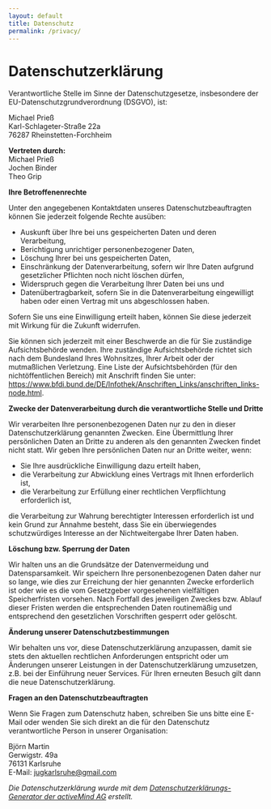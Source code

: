 ```yaml
---
layout: default
title: Datenschutz
permalink: /privacy/
---
```


<h1>Datenschutzerklärung</h1>

<p>Verantwortliche Stelle im Sinne der Datenschutzgesetze, insbesondere der EU-Datenschutzgrundverordnung (DSGVO), ist:</p>
<p>
    Michael Prieß<br>
    Karl-Schlageter-Straße 22a<br>
    76287 Rheinstetten-Forchheim<br>
</p>
<p>
    <strong>Vertreten durch: </strong><br>
    Michael Prieß<br>
    Jochen Binder<br>
    Theo Grip
</p>

<strong>Ihre Betroffenenrechte</strong>

<p>Unter den angegebenen Kontaktdaten unseres Datenschutzbeauftragten können Sie jederzeit folgende Rechte ausüben:</p>

<ul>

<li>Auskunft über Ihre bei uns gespeicherten Daten und deren Verarbeitung,</li>

<li>Berichtigung unrichtiger personenbezogener Daten,</li>

<li>Löschung Ihrer bei uns gespeicherten Daten,</li>

<li>Einschränkung der Datenverarbeitung, sofern wir Ihre Daten aufgrund gesetzlicher Pflichten noch nicht löschen dürfen,</li>

<li>Widerspruch gegen die Verarbeitung Ihrer Daten bei uns und</li>

<li>Datenübertragbarkeit, sofern Sie in die Datenverarbeitung eingewilligt haben oder einen Vertrag mit uns abgeschlossen haben.</li>

</ul>

<p>Sofern Sie uns eine Einwilligung erteilt haben, können Sie diese jederzeit mit Wirkung für die Zukunft widerrufen.</p>

<p>Sie können sich jederzeit mit einer Beschwerde an die für Sie zuständige Aufsichtsbehörde wenden. Ihre zuständige Aufsichtsbehörde richtet sich nach dem Bundesland Ihres Wohnsitzes, Ihrer Arbeit oder der mutmaßlichen Verletzung. Eine Liste der Aufsichtsbehörden (für den nichtöffentlichen Bereich) mit Anschrift finden Sie unter: <a href="https://www.bfdi.bund.de/DE/Infothek/Anschriften_Links/anschriften_links-node.html" target="_blank" rel="noopener">https://www.bfdi.bund.de/DE/Infothek/Anschriften_Links/anschriften_links-node.html</a>.</p>

<strong>Zwecke der Datenverarbeitung durch die verantwortliche Stelle und Dritte</strong>

<p>Wir verarbeiten Ihre personenbezogenen Daten nur zu den in dieser Datenschutzerklärung genannten Zwecken. Eine Übermittlung Ihrer persönlichen Daten an Dritte zu anderen als den genannten Zwecken findet nicht statt. Wir geben Ihre persönlichen Daten nur an Dritte weiter, wenn:</p>

<ul>

<li>Sie Ihre ausdrückliche Einwilligung dazu erteilt haben,</li>

<li>die Verarbeitung zur Abwicklung eines Vertrags mit Ihnen erforderlich ist,</li>

<li>die Verarbeitung zur Erfüllung einer rechtlichen Verpflichtung erforderlich ist,</li>

</ul>

<p>die Verarbeitung zur Wahrung berechtigter Interessen erforderlich ist und kein Grund zur Annahme besteht, dass Sie ein überwiegendes schutzwürdiges Interesse an der Nichtweitergabe Ihrer Daten haben.</p>

<strong>Löschung bzw. Sperrung der Daten</strong>

<p>Wir halten uns an die Grundsätze der Datenvermeidung und Datensparsamkeit. Wir speichern Ihre personenbezogenen Daten daher nur so lange, wie dies zur Erreichung der hier genannten Zwecke erforderlich ist oder wie es die vom Gesetzgeber vorgesehenen vielfältigen Speicherfristen vorsehen. Nach Fortfall des jeweiligen Zweckes bzw. Ablauf dieser Fristen werden die entsprechenden Daten routinemäßig und entsprechend den gesetzlichen Vorschriften gesperrt oder gelöscht.</p>

<strong>Änderung unserer Datenschutzbestimmungen</strong>

<p>Wir behalten uns vor, diese Datenschutzerklärung anzupassen, damit sie stets den aktuellen rechtlichen Anforderungen entspricht oder um Änderungen unserer Leistungen in der Datenschutzerklärung umzusetzen, z.B. bei der Einführung neuer Services. Für Ihren erneuten Besuch gilt dann die neue Datenschutzerklärung.</p>

<strong>Fragen an den Datenschutzbeauftragten</strong>

<p>Wenn Sie Fragen zum Datenschutz haben, schreiben Sie uns bitte eine E-Mail oder wenden Sie sich direkt an die für den Datenschutz verantwortliche Person in unserer Organisation:</p>
<p>
    Björn Martin<br>
    Gerwigstr. 49a<br>
    76131 Karlsruhe<br>
    E-Mail: <a href='mailto:jugkarlsruhe@gmail.com'>jugkarlsruhe@gmail.com</a>
</p>

<p>
    <em>Die Datenschutzerklärung wurde mit dem <a href="https://www.activemind.de/datenschutz/datenschutzhinweis-generator/" target="_blank" rel="noopener">Datenschutzerklärungs-Generator der activeMind AG</a> erstellt.</em>
</p>
